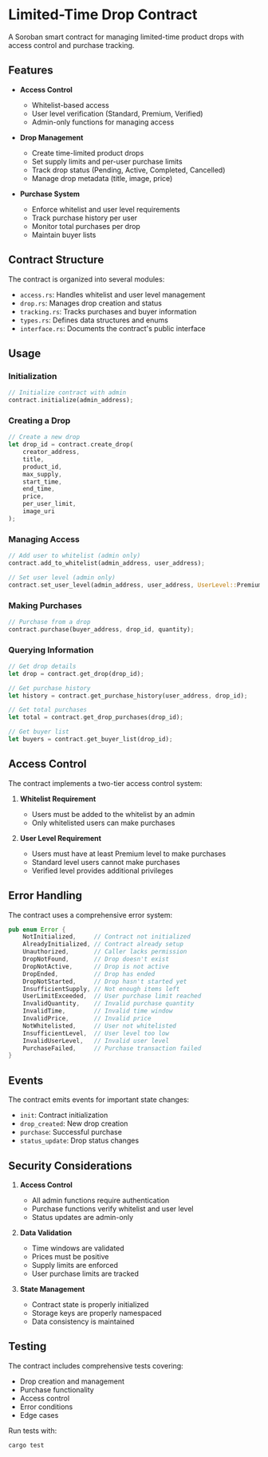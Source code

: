 # Limited-Time Drop Contract

A Soroban smart contract for managing limited-time product drops with access control and purchase tracking.

## Features

- **Access Control**
  - Whitelist-based access
  - User level verification (Standard, Premium, Verified)
  - Admin-only functions for managing access

- **Drop Management**
  - Create time-limited product drops
  - Set supply limits and per-user purchase limits
  - Track drop status (Pending, Active, Completed, Cancelled)
  - Manage drop metadata (title, image, price)

- **Purchase System**
  - Enforce whitelist and user level requirements
  - Track purchase history per user
  - Monitor total purchases per drop
  - Maintain buyer lists

## Contract Structure

The contract is organized into several modules:

- `access.rs`: Handles whitelist and user level management
- `drop.rs`: Manages drop creation and status
- `tracking.rs`: Tracks purchases and buyer information
- `types.rs`: Defines data structures and enums
- `interface.rs`: Documents the contract's public interface

## Usage

### Initialization

```rust
// Initialize contract with admin
contract.initialize(admin_address);
```

### Creating a Drop

```rust
// Create a new drop
let drop_id = contract.create_drop(
    creator_address,
    title,
    product_id,
    max_supply,
    start_time,
    end_time,
    price,
    per_user_limit,
    image_uri
);
```

### Managing Access

```rust
// Add user to whitelist (admin only)
contract.add_to_whitelist(admin_address, user_address);

// Set user level (admin only)
contract.set_user_level(admin_address, user_address, UserLevel::Premium);
```

### Making Purchases

```rust
// Purchase from a drop
contract.purchase(buyer_address, drop_id, quantity);
```

### Querying Information

```rust
// Get drop details
let drop = contract.get_drop(drop_id);

// Get purchase history
let history = contract.get_purchase_history(user_address, drop_id);

// Get total purchases
let total = contract.get_drop_purchases(drop_id);

// Get buyer list
let buyers = contract.get_buyer_list(drop_id);
```

## Access Control

The contract implements a two-tier access control system:

1. **Whitelist Requirement**
   - Users must be added to the whitelist by an admin
   - Only whitelisted users can make purchases

2. **User Level Requirement**
   - Users must have at least Premium level to make purchases
   - Standard level users cannot make purchases
   - Verified level provides additional privileges

## Error Handling

The contract uses a comprehensive error system:

```rust
pub enum Error {
    NotInitialized,     // Contract not initialized
    AlreadyInitialized, // Contract already setup
    Unauthorized,       // Caller lacks permission
    DropNotFound,       // Drop doesn't exist
    DropNotActive,      // Drop is not active
    DropEnded,          // Drop has ended
    DropNotStarted,     // Drop hasn't started yet
    InsufficientSupply, // Not enough items left
    UserLimitExceeded,  // User purchase limit reached
    InvalidQuantity,    // Invalid purchase quantity
    InvalidTime,        // Invalid time window
    InvalidPrice,       // Invalid price
    NotWhitelisted,     // User not whitelisted
    InsufficientLevel,  // User level too low
    InvalidUserLevel,   // Invalid user level
    PurchaseFailed,     // Purchase transaction failed
}
```

## Events

The contract emits events for important state changes:

- `init`: Contract initialization
- `drop_created`: New drop creation
- `purchase`: Successful purchase
- `status_update`: Drop status changes

## Security Considerations

1. **Access Control**
   - All admin functions require authentication
   - Purchase functions verify whitelist and user level
   - Status updates are admin-only

2. **Data Validation**
   - Time windows are validated
   - Prices must be positive
   - Supply limits are enforced
   - User purchase limits are tracked

3. **State Management**
   - Contract state is properly initialized
   - Storage keys are properly namespaced
   - Data consistency is maintained

## Testing

The contract includes comprehensive tests covering:

- Drop creation and management
- Purchase functionality
- Access control
- Error conditions
- Edge cases

Run tests with:
```bash
cargo test
```